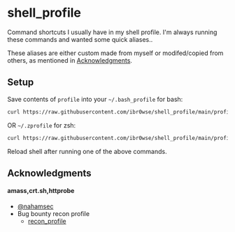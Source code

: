 # shell_profile
Command shortcuts I usually have in my shell profile. I'm always running these commands and wanted some quick aliases.. 

These aliases are either custom made from myself or modifed/copied from others, as mentioned in [Acknowledgments](#Acknowledgments). 

## Setup
Save contents of `profile` into your `~/.bash_profile` for bash:
```bash
curl https://raw.githubusercontent.com/ibr0wse/shell_profile/main/profile >> ~/.bash_profile
```
OR `~/.zprofile` for zsh:
```bash
curl https://raw.githubusercontent.com/ibr0wse/shell_profile/main/profile >> ~/.zprofile
```
Reload shell after running one of the above commands.

## Acknowledgments

#### amass,crt.sh,httprobe
* [@nahamsec](https://github.com/nahamsec)
* Bug bounty recon profile
    * [recon_profile](https://github.com/nahamsec/recon_profile)
